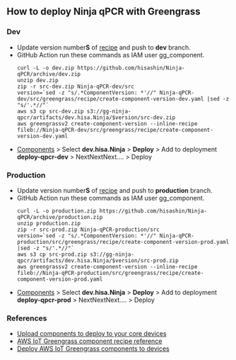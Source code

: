 ## How to deploy Ninja qPCR with Greengrass

### Dev

- Update version number**S** of [recipe](https://github.com/hisashin/Ninja-qPCR/blob/master/src/greengrass/recipe/create-component-version-dev.yaml) and push to **dev** branch.
- GitHub Action run these commands as IAM user gg_component.
  ```
  curl -L -o dev.zip https://github.com/hisashin/Ninja-qPCR/archive/dev.zip
  unzip dev.zip
  zip -r src-dev.zip Ninja-qPCR-dev/src
  version=`sed -z "s/.*ComponentVersion: *'//" Ninja-qPCR-dev/src/greengrass/recipe/create-component-version-dev.yaml |sed -z "s/'.*//"`
  aws s3 cp src-dev.zip s3://gg-ninja-qpcr/artifacts/dev.hisa.Ninja/$version/src-dev.zip
  aws greengrassv2 create-component-version --inline-recipe fileb://Ninja-qPCR-dev/src/greengrass/recipe/create-component-version-dev.yaml
  ```
- [Components](https://ap-northeast-1.console.aws.amazon.com/iot/home?region=ap-northeast-1#/greengrass/v2/components) > Select **dev.hisa.Ninja** > **Deploy** > Add to deployment **deploy-qpcr-dev** > NextNextNext.... > Deploy


### Production

- Update version number**S** of [recipe](https://github.com/hisashin/Ninja-qPCR/blob/master/src/greengrass/recipe/create-component-version-prod.yaml) and push to **production** branch.
- GitHub Action run these commands as IAM user gg_component.
  ```
  curl -L -o production.zip https://github.com/hisashin/Ninja-qPCR/archive/production.zip
  unzip production.zip
  zip -r src-prod.zip Ninja-qPCR-production/src
  version=`sed -z "s/.*ComponentVersion: *'//" Ninja-qPCR-production/src/greengrass/recipe/create-component-version-prod.yaml |sed -z "s/'.*//"`
  aws s3 cp src-prod.zip s3://gg-ninja-qpcr/artifacts/dev.hisa.Ninja/$version/src-prod.zip
  aws greengrassv2 create-component-version --inline-recipe fileb://Ninja-qPCR-production/src/greengrass/recipe/create-component-version-prod.yaml
  ```
- [Components](https://ap-northeast-1.console.aws.amazon.com/iot/home?region=ap-northeast-1#/greengrass/v2/components) > Select **dev.hisa.Ninja** > **Deploy** > Add to deployment **deploy-qpcr-prod** > NextNextNext.... > Deploy

### References ###

- [Upload components to deploy to your core devices](https://docs.aws.amazon.com/greengrass/v2/developerguide/upload-components.html)
- [AWS IoT Greengrass component recipe reference](https://docs.aws.amazon.com/greengrass/v2/developerguide/component-recipe-reference.html#component-recipe-artifacts-decompressed-path)
- [Deploy AWS IoT Greengrass components to devices](https://docs.aws.amazon.com/greengrass/v2/developerguide/manage-deployments.html)

